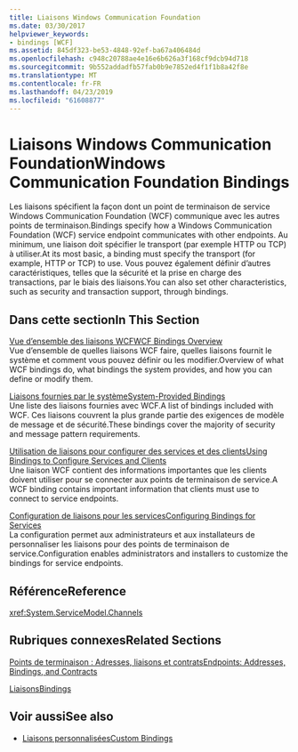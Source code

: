 ```yaml
---
title: Liaisons Windows Communication Foundation
ms.date: 03/30/2017
helpviewer_keywords:
- bindings [WCF]
ms.assetid: 845df323-be53-4848-92ef-ba67a406484d
ms.openlocfilehash: c948c20788ae4e16e6b626a3f168cf9dcb94d718
ms.sourcegitcommit: 9b552addadfb57fab0b9e7852ed4f1f1b8a42f8e
ms.translationtype: MT
ms.contentlocale: fr-FR
ms.lasthandoff: 04/23/2019
ms.locfileid: "61608877"
---
```

# <a name="windows-communication-foundation-bindings"></a><span data-ttu-id="19966-102">Liaisons Windows Communication Foundation</span><span class="sxs-lookup"><span data-stu-id="19966-102">Windows Communication Foundation Bindings</span></span>
<span data-ttu-id="19966-103">Les liaisons spécifient la façon dont un point de terminaison de service Windows Communication Foundation (WCF) communique avec les autres points de terminaison.</span><span class="sxs-lookup"><span data-stu-id="19966-103">Bindings specify how a Windows Communication Foundation (WCF) service endpoint communicates with other endpoints.</span></span> <span data-ttu-id="19966-104">Au minimum, une liaison doit spécifier le transport (par exemple HTTP ou TCP) à utiliser.</span><span class="sxs-lookup"><span data-stu-id="19966-104">At its most basic, a binding must specify the transport (for example, HTTP or TCP) to use.</span></span> <span data-ttu-id="19966-105">Vous pouvez également définir d’autres caractéristiques, telles que la sécurité et la prise en charge des transactions, par le biais des liaisons.</span><span class="sxs-lookup"><span data-stu-id="19966-105">You can also set other characteristics, such as security and transaction support, through bindings.</span></span>  
  
## <a name="in-this-section"></a><span data-ttu-id="19966-106">Dans cette section</span><span class="sxs-lookup"><span data-stu-id="19966-106">In This Section</span></span>  
 [<span data-ttu-id="19966-107">Vue d’ensemble des liaisons WCF</span><span class="sxs-lookup"><span data-stu-id="19966-107">WCF Bindings Overview</span></span>](../../../docs/framework/wcf/bindings-overview.md)  
 <span data-ttu-id="19966-108">Vue d’ensemble de quelles liaisons WCF faire, quelles liaisons fournit le système et comment vous pouvez définir ou les modifier.</span><span class="sxs-lookup"><span data-stu-id="19966-108">Overview of what WCF bindings do, what bindings the system provides, and how you can define or modify them.</span></span>  
  
 [<span data-ttu-id="19966-109">Liaisons fournies par le système</span><span class="sxs-lookup"><span data-stu-id="19966-109">System-Provided Bindings</span></span>](../../../docs/framework/wcf/system-provided-bindings.md)  
 <span data-ttu-id="19966-110">Une liste des liaisons fournies avec WCF.</span><span class="sxs-lookup"><span data-stu-id="19966-110">A list of bindings included with WCF.</span></span> <span data-ttu-id="19966-111">Ces liaisons couvrent la plus grande partie des exigences de modèle de message et de sécurité.</span><span class="sxs-lookup"><span data-stu-id="19966-111">These bindings cover the majority of security and message pattern requirements.</span></span>  
  
 [<span data-ttu-id="19966-112">Utilisation de liaisons pour configurer des services et des clients</span><span class="sxs-lookup"><span data-stu-id="19966-112">Using Bindings to Configure Services and Clients</span></span>](../../../docs/framework/wcf/using-bindings-to-configure-services-and-clients.md)  
 <span data-ttu-id="19966-113">Une liaison WCF contient des informations importantes que les clients doivent utiliser pour se connecter aux points de terminaison de service.</span><span class="sxs-lookup"><span data-stu-id="19966-113">A WCF binding contains important information that clients must use to connect to service endpoints.</span></span>  
  
 [<span data-ttu-id="19966-114">Configuration de liaisons pour les services</span><span class="sxs-lookup"><span data-stu-id="19966-114">Configuring Bindings for Services</span></span>](../../../docs/framework/wcf/configuring-bindings-for-wcf-services.md)  
 <span data-ttu-id="19966-115">La configuration permet aux administrateurs et aux installateurs de personnaliser les liaisons pour des points de terminaison de service.</span><span class="sxs-lookup"><span data-stu-id="19966-115">Configuration enables administrators and installers to customize the bindings for service endpoints.</span></span>  
  
## <a name="reference"></a><span data-ttu-id="19966-116">Référence</span><span class="sxs-lookup"><span data-stu-id="19966-116">Reference</span></span>  
 <xref:System.ServiceModel.Channels>  
  
## <a name="related-sections"></a><span data-ttu-id="19966-117">Rubriques connexes</span><span class="sxs-lookup"><span data-stu-id="19966-117">Related Sections</span></span>  
 [<span data-ttu-id="19966-118">Points de terminaison : Adresses, liaisons et contrats</span><span class="sxs-lookup"><span data-stu-id="19966-118">Endpoints: Addresses, Bindings, and Contracts</span></span>](../../../docs/framework/wcf/feature-details/endpoints-addresses-bindings-and-contracts.md)  
  
 [<span data-ttu-id="19966-119">Liaisons</span><span class="sxs-lookup"><span data-stu-id="19966-119">Bindings</span></span>](../../../docs/framework/wcf/feature-details/bindings.md)  
  
## <a name="see-also"></a><span data-ttu-id="19966-120">Voir aussi</span><span class="sxs-lookup"><span data-stu-id="19966-120">See also</span></span>

- [<span data-ttu-id="19966-121">Liaisons personnalisées</span><span class="sxs-lookup"><span data-stu-id="19966-121">Custom Bindings</span></span>](../../../docs/framework/wcf/extending/custom-bindings.md)
